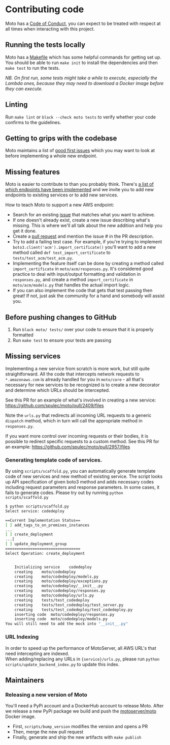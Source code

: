 # Contributing code

Moto has a [Code of Conduct](https://github.com/spulec/moto/blob/master/CODE_OF_CONDUCT.md), you can expect to be treated with respect at all times when interacting with this project.

## Running the tests locally

Moto has a [Makefile](./Makefile) which has some helpful commands for getting set up.
You should be able to run `make init` to install the dependencies and then `make test` to run the tests.

*NB. On first run, some tests might take a while to execute, especially the Lambda ones, because they may need to download a Docker image before they can execute.*

## Linting

Run `make lint` or `black --check moto tests` to verify whether your code confirms to the guidelines.

## Getting to grips with the codebase

Moto maintains a list of [good first issues](https://github.com/spulec/moto/contribute) which you may want to look at before
implementing a whole new endpoint.

## Missing features

Moto is easier to contribute to than you probably think. There's [a list of which endpoints have been implemented](https://github.com/spulec/moto/blob/master/IMPLEMENTATION_COVERAGE.md) and we invite you to add new endpoints to existing services or to add new services.

How to teach Moto to support a new AWS endpoint:

* Search for an existing [issue](https://github.com/spulec/moto/issues) that matches what you want to achieve.
* If one doesn't already exist, create a new issue describing what's missing. This is where we'll all talk about the new addition and help you get it done.
* Create a [pull request](https://help.github.com/articles/using-pull-requests/) and mention the issue # in the PR description.
* Try to add a failing test case. For example, if you're trying to implement `boto3.client('acm').import_certificate()` you'll want to add a new method called `def test_import_certificate` to `tests/test_acm/test_acm.py`.
* Implementing the feature itself can be done by creating a method called `import_certificate` in `moto/acm/responses.py`. It's considered good practice to deal with input/output formatting and validation in `responses.py`, and create a method `import_certificate` in `moto/acm/models.py` that handles the actual import logic.
* If you can also implement the code that gets that test passing then great! If not, just ask the community for a hand and somebody will assist you.

## Before pushing changes to GitHub

1. Run `black moto/ tests/` over your code to ensure that it is properly formatted
1. Run `make test` to ensure your tests are passing

## Missing services

Implementing a new service from scratch is more work, but still quite straightforward. All the code that intercepts network requests to `*.amazonaws.com` is already handled for you in `moto/core` - all that's necessary for new services to be recognized is to create a new decorator and determine which URLs should be intercepted.

See this PR for an example of what's involved in creating a new service: https://github.com/spulec/moto/pull/2409/files

Note the `urls.py` that redirects all incoming URL requests to a generic `dispatch` method, which in turn will call the appropriate method in `responses.py`. 

If you want more control over incoming requests or their bodies, it is possible to redirect specific requests to a custom method. See this PR for an example: https://github.com/spulec/moto/pull/2957/files

### Generating template code of services.

By using `scripts/scaffold.py`, you can automatically generate template code of new services and new method of existing service. The script looks up API specification of given boto3 method and adds necessary codes including request parameters and response parameters. In some cases, it fails to generate codes.
Please try out by running `python scripts/scaffold.py`

```bash
$ python scripts/scaffold.py
Select service: codedeploy

==Current Implementation Status==
[ ] add_tags_to_on_premises_instances
...
[ ] create_deployment
...[
[ ] update_deployment_group
=================================
Select Operation: create_deployment


	Initializing service	codedeploy
	creating	moto/codedeploy
	creating	moto/codedeploy/models.py
	creating	moto/codedeploy/exceptions.py
	creating	moto/codedeploy/__init__.py
	creating	moto/codedeploy/responses.py
	creating	moto/codedeploy/urls.py
	creating	tests/test_codedeploy
	creating	tests/test_codedeploy/test_server.py
	creating	tests/test_codedeploy/test_codedeploy.py
	inserting code	moto/codedeploy/responses.py
	inserting code	moto/codedeploy/models.py
You will still need to add the mock into "__init__.py"
```

### URL Indexing
In order to speed up the performance of MotoServer, all AWS URL's that need intercepting are indexed.  
When adding/replacing any URLs in `{service}/urls.py`, please run `python scripts/update_backend_index.py` to update this index.

## Maintainers

### Releasing a new version of Moto

You'll need a PyPi account and a DockerHub account to release Moto. After we release a new PyPi package we build and push the [motoserver/moto](https://hub.docker.com/r/motoserver/moto/) Docker image.

* First, `scripts/bump_version` modifies the version and opens a PR
* Then, merge the new pull request
* Finally, generate and ship the new artifacts with `make publish`
